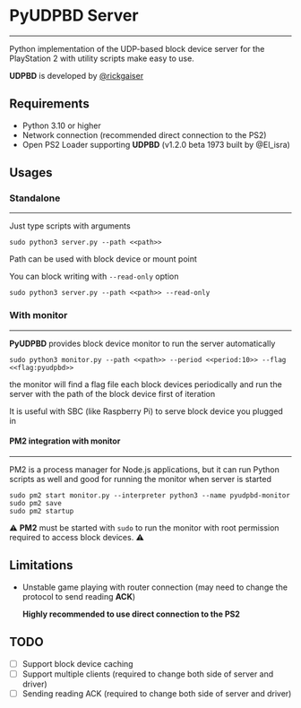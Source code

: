# PyUDPBD Server

----

Python implementation of the UDP-based block device server for the PlayStation 2 with utility scripts make easy to use.

**UDPBD** is developed by [@rickgaiser](https://github.com/rickgaiser)


## Requirements
* Python 3.10 or higher
* Network connection (recommended direct connection to the PS2)
* Open PS2 Loader supporting **UDPBD** (v1.2.0 beta 1973 built by @El_isra)

## Usages
### Standalone

---
Just type scripts with arguments
```shell
sudo python3 server.py --path <<path>>
```
Path can be used with block device or mount point

You can block writing with `--read-only` option
```shell
sudo python3 server.py --path <<path>> --read-only
```

### With monitor

---
**PyUDPBD** provides block device monitor to run the server automatically

```shell
sudo python3 monitor.py --path <<path>> --period <<period:10>> --flag <<flag:pyudpbd>>
```

the monitor will find a flag file each block devices periodically and run the server with the path of the block device first of iteration

It is useful with SBC (like Raspberry Pi) to serve block device you plugged in

#### PM2 integration with monitor

---
PM2 is a process manager for Node.js applications, but it can run Python scripts as well and good for running the monitor when server is started

```shell
sudo pm2 start monitor.py --interpreter python3 --name pyudpbd-monitor
sudo pm2 save
sudo pm2 startup
```
⚠️ **PM2** must be started with `sudo` to run the monitor with root permission required to access block devices. ⚠️ 

## Limitations
* Unstable game playing with router connection (may need to change the protocol to send reading **ACK**)

  **Highly recommended to use direct connection to the PS2**

## TODO
- [ ] Support block device caching
- [ ] Support multiple clients (required to change both side of server and driver)
- [ ] Sending reading ACK (required to change both side of server and driver)